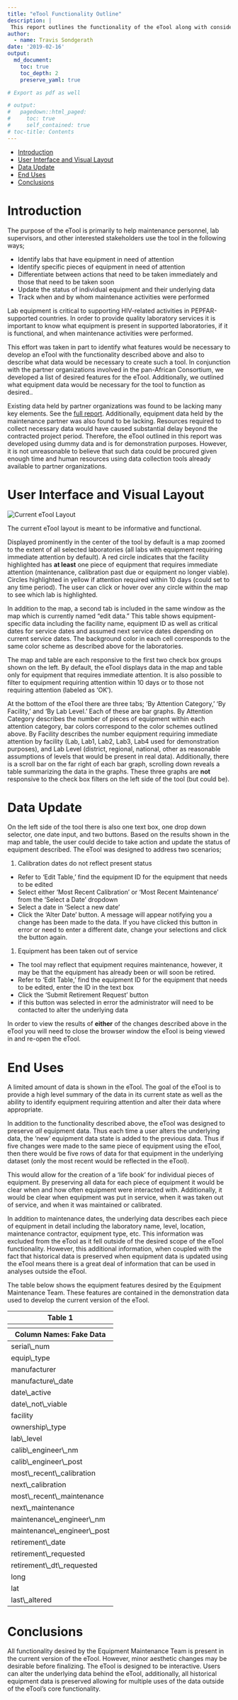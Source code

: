 ```yaml
---
title: "eTool Functionality Outline"
description: |
 This report outlines the functionality of the eTool along with considerations for future use of the underlying data
author:
  - name: Travis Sondgerath
date: '2019-02-16'
output:
  md_document:
    toc: true
    toc_depth: 2
    preserve_yaml: true

# Export as pdf as well

# output:
#   pagedown::html_paged: 
#     toc: true
#     self_contained: true
# toc-title: Contents
---
```


-   [Introduction](#introduction)
-   [User Interface and Visual
    Layout](#user-interface-and-visual-layout)
-   [Data Update](#data-update)
-   [End Uses](#end-uses)
-   [Conclusions](#conclusions)

Introduction
============

The purpose of the eTool is primarily to help maintenance personnel, lab
supervisors, and other interested stakeholders use the tool in the
following ways;

-   Identify labs that have equipment in need of attention
-   Identify specific pieces of equipment in need of attention
-   Differentiate between actions that need to be taken immediately and
    those that need to be taken soon
-   Update the status of individual equipment and their underlying data
-   Track when and by whom maintenance activities were performed

Lab equipment is critical to supporting HIV-related activities in
PEPFAR-supported countries. In order to provide quality laboratory
services it is important to know what equipment is present in supported
laboratories, if it is functional, and when maintenance activities were
performed.

This effort was taken in part to identify what features would be
necessary to develop an eTool with the functionality described above and
also to describe what data would be necessary to create such a tool. In
conjunction with the partner organizations involved in the pan-African
Consortium, we developed a list of desired features for the eTool.
Additionally, we outlined what equipment data would be necessary for the
tool to function as desired..

Existing data held by partner organizations was found to be lacking many
key elements. See the [full
report](https://github.com/paceafenet/etool_dev/blob/master/existing_lab_data_exploration.md).
Additionally, equipment data held by the maintenance partner was also
found to be lacking. Resources required to collect necessary data would
have caused substantial delay beyond the contracted project period.
Therefore, the eTool outlined in this report was developed using dummy
data and is for demonstration purposes. However, it is not unreasonable
to believe that such data could be procured given enough time and human
resources using data collection tools already available to partner
organizations.

User Interface and Visual Layout
================================

![Current eTool
Layout](screen%20grabs/eTool%20pic%20full%20layout%202_15_19.jpg)

The current eTool layout is meant to be informative and functional.

Displayed prominently in the center of the tool by default is a map
zoomed to the extent of all selected laboratories (all labs with
equipment requiring immediate attention by default). A red circle
indicates that the facility highlighted has **at least** one piece of
equipment that requires immediate attention (maintenance, calibration
past due or equipment no longer viable). Circles highlighted in yellow
if attention required within 10 days (could set to any time period). The
user can click or hover over any circle within the map to see which lab
is highlighted.

In addition to the map, a second tab is included in the same window as
the map which is currently named “edit data.” This table shows
equipment-specific data including the facility name, equipment ID as
well as critical dates for service dates and assumed next service dates
depending on current service dates. The background color in each cell
corresponds to the same color scheme as described above for the
laboratories.

The map and table are each responsive to the first two check box groups
shown on the left. By default, the eTool displays data in the map and
table only for equipment that requires immediate attention. It is also
possible to filter to equipment requiring attention within 10 days or to
those not requiring attention (labeled as ‘OK’).

At the bottom of the eTool there are three tabs; ‘By Attention
Category,’ ‘By Facility,’ and ‘By Lab Level.’ Each of these are bar
graphs. By Attention Category describes the number of pieces of
equipment within each attention category, bar colors correspond to the
color schemes outlined above. By Facility describes the number equipment
requiring immediate attention by facility (Lab, Lab1, Lab2, Lab3, Lab4
used for demonstration purposes), and Lab Level (district, regional,
national, other as reasonable assumptions of levels that would be
present in real data). Additionally, there is a scroll bar on the far
right of each bar graph, scrolling down reveals a table summarizing the
data in the graphs. These three graphs are **not** responsive to the
check box filters on the left side of the tool (but could be).

Data Update
===========

On the left side of the tool there is also one text box, one drop down
selector, one date input, and two buttons. Based on the results shown in
the map and table, the user could decide to take action and update the
status of equipment described. The eTool was designed to address two
scenarios;

1.  Calibration dates do not reflect present status

-   Refer to ‘Edit Table,’ find the equipment ID for the equipment that
    needs to be edited
-   Select either ‘Most Recent Calibration’ or ‘Most Recent Maintenance’
    from the ‘Select a Date’ dropdown
-   Select a date in ‘Select a new date’
-   Click the ‘Alter Date’ button. A message will appear notifying you a
    change has been made to the data. If you have clicked this button in
    error or need to enter a different date, change your selections and
    click the button again.

1.  Equipment has been taken out of service

-   The tool may reflect that equipment requires maintenance, however,
    it may be that the equipment has already been or will soon be
    retired.
-   Refer to ‘Edit Table,’ find the equipment ID for the equipment that
    needs to be edited, enter the ID in the text box
-   Click the ‘Submit Retirement Request’ button
-   if this button was selected in error the administrator will need to
    be contacted to alter the underlying data

In order to view the results of **either** of the changes described
above in the eTool you will need to close the browser window the eTool
is being viewed in and re-open the eTool.

End Uses
========

A limited amount of data is shown in the eTool. The goal of the eTool is
to provide a high level summary of the data in its current state as well
as the ability to identify equipment requiring attention and alter their
data where appropriate.

In addition to the functionality described above, the eTool was designed
to preserve *all* equipment data. Thus each time a user alters the
underlying data, the ‘new’ equipment data state is added to the previous
data. Thus if five changes were made to the same piece of equipment
using the eTool, then there would be five rows of data for that
equipment in the underlying dataset (only the most recent would be
reflected in the eTool).

This would allow for the creation of a ‘life book’ for individual pieces
of equipment. By preserving all data for each piece of equipment it
would be clear when and how often equipment were interacted with.
Additionally, it would be clear when equipment was put in service, when
it was taken out of service, and when it was maintained or calibrated.

In addition to maintenance dates, the underlying data describes each
piece of equipment in detail including the laboratory name, level,
location, maintenance contractor, equipment type, etc. This information
was excluded from the eTool as it fell outside of the desired scope of
the eTool functionality. However, this additional information, when
coupled with the fact that historical data is preserved when equipment
data is updated using the eTool means there is a great deal of
information that can be used in analyses outside the eTool.

The table below shows the equipment features desired by the Equipment
Maintenance Team. These features are contained in the demonstration data
used to develop the current version of the eTool.

<!--html_preserve-->
<style>html {
  font-family: -apple-system, BlinkMacSystemFont, 'Segoe UI', Roboto, Oxygen, Ubuntu, Cantarell, 'Helvetica Neue', 'Fira Sans', 'Droid Sans', Arial, sans-serif;
}

#hqazjfcaik .gt_table {
  display: table;
  border-collapse: collapse;
  margin-left: auto;
  margin-right: auto;
  color: #000000;
  font-size: 16px;
  background-color: #FFFFFF;
  /* table.background.color */
  width: auto;
  /* table.width */
  border-top-style: solid;
  /* table.border.top.style */
  border-top-width: 2px;
  /* table.border.top.width */
  border-top-color: #A8A8A8;
  /* table.border.top.color */
}

#hqazjfcaik .gt_heading {
  background-color: #FFFFFF;
  /* heading.background.color */
  border-bottom-color: #FFFFFF;
}

#hqazjfcaik .gt_title {
  color: #000000;
  font-size: 125%;
  /* heading.title.font.size */
  padding-top: 4px;
  /* heading.top.padding */
  padding-bottom: 1px;
  border-bottom-color: #FFFFFF;
  border-bottom-width: 0;
}

#hqazjfcaik .gt_subtitle {
  color: #000000;
  font-size: 85%;
  /* heading.subtitle.font.size */
  padding-top: 1px;
  padding-bottom: 4px;
  /* heading.bottom.padding */
  border-top-color: #FFFFFF;
  border-top-width: 0;
}

#hqazjfcaik .gt_bottom_border {
  border-bottom-style: solid;
  /* heading.border.bottom.style */
  border-bottom-width: 2px;
  /* heading.border.bottom.width */
  border-bottom-color: #A8A8A8;
  /* heading.border.bottom.color */
}

#hqazjfcaik .gt_column_spanner {
  border-bottom-style: solid;
  border-bottom-width: 2px;
  border-bottom-color: #A8A8A8;
  padding-top: 4px;
  padding-bottom: 4px;
}

#hqazjfcaik .gt_col_heading {
  color: #000000;
  background-color: #FFFFFF;
  /* column_labels.background.color */
  font-size: 16px;
  /* column_labels.font.size */
  font-weight: initial;
  /* column_labels.font.weight */
  vertical-align: middle;
  padding: 10px;
  margin: 10px;
}

#hqazjfcaik .gt_sep_right {
  border-right: 5px solid #FFFFFF;
}

#hqazjfcaik .gt_group_heading {
  padding: 8px;
  color: #000000;
  background-color: #FFFFFF;
  /* stub_group.background.color */
  font-size: 16px;
  /* stub_group.font.size */
  font-weight: initial;
  /* stub_group.font.weight */
  border-top-style: solid;
  /* stub_group.border.top.style */
  border-top-width: 2px;
  /* stub_group.border.top.width */
  border-top-color: #A8A8A8;
  /* stub_group.border.top.color */
  border-bottom-style: solid;
  /* stub_group.border.bottom.style */
  border-bottom-width: 2px;
  /* stub_group.border.bottom.width */
  border-bottom-color: #A8A8A8;
  /* stub_group.border.bottom.color */
  vertical-align: middle;
}

#hqazjfcaik .gt_empty_group_heading {
  padding: 0.5px;
  color: #000000;
  background-color: #FFFFFF;
  /* stub_group.background.color */
  font-size: 16px;
  /* stub_group.font.size */
  font-weight: initial;
  /* stub_group.font.weight */
  border-top-style: solid;
  /* stub_group.border.top.style */
  border-top-width: 2px;
  /* stub_group.border.top.width */
  border-top-color: #A8A8A8;
  /* stub_group.border.top.color */
  border-bottom-style: solid;
  /* stub_group.border.bottom.style */
  border-bottom-width: 2px;
  /* stub_group.border.bottom.width */
  border-bottom-color: #A8A8A8;
  /* stub_group.border.bottom.color */
  vertical-align: middle;
}

#hqazjfcaik .gt_striped {
  background-color: #f2f2f2;
}

#hqazjfcaik .gt_row {
  padding: 10px;
  /* row.padding */
  margin: 10px;
  vertical-align: middle;
}

#hqazjfcaik .gt_stub {
  border-right-style: solid;
  border-right-width: 2px;
  border-right-color: #A8A8A8;
  padding-left: 12px;
}

#hqazjfcaik .gt_stub.gt_row {
  background-color: #FFFFFF;
}

#hqazjfcaik .gt_summary_row {
  background-color: #FFFFFF;
  /* summary_row.background.color */
  padding: 6px;
  /* summary_row.padding */
  text-transform: inherit;
  /* summary_row.text_transform */
}

#hqazjfcaik .gt_first_summary_row {
  border-top-style: solid;
  border-top-width: 2px;
  border-top-color: #A8A8A8;
}

#hqazjfcaik .gt_table_body {
  border-top-style: solid;
  /* field.border.top.style */
  border-top-width: 2px;
  /* field.border.top.width */
  border-top-color: #A8A8A8;
  /* field.border.top.color */
  border-bottom-style: solid;
  /* field.border.bottom.style */
  border-bottom-width: 2px;
  /* field.border.bottom.width */
  border-bottom-color: #A8A8A8;
  /* field.border.bottom.color */
}

#hqazjfcaik .gt_footnote {
  font-size: 90%;
  /* footnote.font.size */
  padding: 4px;
  /* footnote.padding */
}

#hqazjfcaik .gt_sourcenote {
  font-size: 90%;
  /* sourcenote.font.size */
  padding: 4px;
  /* sourcenote.padding */
}

#hqazjfcaik .gt_center {
  text-align: center;
}

#hqazjfcaik .gt_left {
  text-align: left;
}

#hqazjfcaik .gt_right {
  text-align: right;
  font-variant-numeric: tabular-nums;
}

#hqazjfcaik .gt_font_normal {
  font-weight: normal;
}

#hqazjfcaik .gt_font_bold {
  font-weight: bold;
}

#hqazjfcaik .gt_font_italic {
  font-style: italic;
}

#hqazjfcaik .gt_super {
  font-size: 65%;
}

#hqazjfcaik .gt_footnote_glyph {
  font-style: italic;
  font-size: 65%;
}
</style>
<!--gt table start-->
<table class="gt_table">
<thead>
<tr>
<th colspan="1" class="gt_heading gt_title gt_font_normal gt_center">
Table 1
</th>
</tr>
<tr>
<th colspan="1" class="gt_heading gt_subtitle gt_font_normal gt_center gt_bottom_border">
</th>
</tr>
</thead>
<tr>
<th class="gt_col_heading gt_left" rowspan="1" colspan="1">
Column Names: Fake Data
</th>
</tr>
<tbody class="gt_table_body">
<tr>
<td class="gt_row gt_left">
serial\_num
</td>
</tr>
<tr>
<td class="gt_row gt_left gt_striped">
equip\_type
</td>
</tr>
<tr>
<td class="gt_row gt_left">
manufacturer
</td>
</tr>
<tr>
<td class="gt_row gt_left gt_striped">
manufacture\_date
</td>
</tr>
<tr>
<td class="gt_row gt_left">
date\_active
</td>
</tr>
<tr>
<td class="gt_row gt_left gt_striped">
date\_not\_viable
</td>
</tr>
<tr>
<td class="gt_row gt_left">
facility
</td>
</tr>
<tr>
<td class="gt_row gt_left gt_striped">
ownership\_type
</td>
</tr>
<tr>
<td class="gt_row gt_left">
lab\_level
</td>
</tr>
<tr>
<td class="gt_row gt_left gt_striped">
calib\_engineer\_nm
</td>
</tr>
<tr>
<td class="gt_row gt_left">
calib\_engineer\_post
</td>
</tr>
<tr>
<td class="gt_row gt_left gt_striped">
most\_recent\_calibration
</td>
</tr>
<tr>
<td class="gt_row gt_left">
next\_calibration
</td>
</tr>
<tr>
<td class="gt_row gt_left gt_striped">
most\_recent\_maintenance
</td>
</tr>
<tr>
<td class="gt_row gt_left">
next\_maintenance
</td>
</tr>
<tr>
<td class="gt_row gt_left gt_striped">
maintenance\_engineer\_nm
</td>
</tr>
<tr>
<td class="gt_row gt_left">
maintenance\_engineer\_post
</td>
</tr>
<tr>
<td class="gt_row gt_left gt_striped">
retirement\_date
</td>
</tr>
<tr>
<td class="gt_row gt_left">
retirement\_requested
</td>
</tr>
<tr>
<td class="gt_row gt_left gt_striped">
retirement\_dt\_requested
</td>
</tr>
<tr>
<td class="gt_row gt_left">
long
</td>
</tr>
<tr>
<td class="gt_row gt_left gt_striped">
lat
</td>
</tr>
<tr>
<td class="gt_row gt_left">
last\_altered
</td>
</tr>
</tbody>
</table>
<!--gt table end-->

<!--/html_preserve-->
Conclusions
===========

All functionality desired by the Equipment Maintenance Team is present
in the current version of the eTool. However, minor aesthetic changes
may be desirable before finalizing. The eTool is designed to be
interactive. Users can alter the underlying data behind the eTool,
additionally, all historical equipment data is preserved allowing for
multiple uses of the data outside of the eTool’s core functionality.
